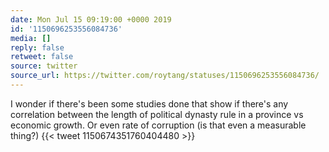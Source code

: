 ```yaml
---
date: Mon Jul 15 09:19:00 +0000 2019
id: '1150696253556084736'
media: []
reply: false
retweet: false
source: twitter
source_url: https://twitter.com/roytang/statuses/1150696253556084736/
---
```


I wonder if there's been some studies done that show if there's any correlation between the length of political dynasty rule in a province vs economic growth. Or even rate of corruption (is that even a measurable thing?) {{< tweet 1150674351760404480 >}}